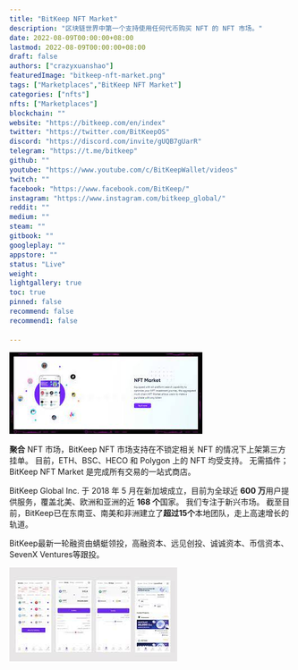 ```yaml
---
title: "BitKeep NFT Market"
description: "区块链世界中第一个支持使用任何代币购买 NFT 的 NFT 市场。"
date: 2022-08-09T00:00:00+08:00
lastmod: 2022-08-09T00:00:00+08:00
draft: false
authors: ["crazyxuanshao"]
featuredImage: "bitkeep-nft-market.png"
tags: ["Marketplaces","BitKeep NFT Market"]
categories: ["nfts"]
nfts: ["Marketplaces"]
blockchain: ""
website: "https://bitkeep.com/en/index"
twitter: "https://twitter.com/BitKeepOS"
discord: "https://discord.com/invite/gUQB7gUarR"
telegram: "https://t.me/bitkeep"
github: ""
youtube: "https://www.youtube.com/c/BitKeepWallet/videos"
twitch: ""
facebook: "https://www.facebook.com/BitKeep/"
instagram: "https://www.instagram.com/bitkeep_global/"
reddit: ""
medium: ""
steam: ""
gitbook: ""
googleplay: ""
appstore: ""
status: "Live"
weight: 
lightgallery: true
toc: true
pinned: false
recommend: false
recommend1: false

---
```


![jidsn](jidsn.png)

<p><strong>聚合</strong> NFT 市场，BitKeep NFT 市场支持在不锁定相关 NFT 的情况下上架第三方挂单。 目前，ETH、BSC、HECO 和 Polygon 上的 NFT 均受支持。 无需插件； BitKeep NFT Market 是完成所有交易的一站式商店。</p><p>BitKeep Global Inc. 于 2018 年 5 月在新加坡成立，目前为全球近 <strong>600 万</strong>用户提供服务，覆盖北美、欧洲和亚洲的近 <strong>168 个</strong>国家。 我们专注于新兴市场。 截至目前，BitKeep已在东南亚、南美和非洲建立了<strong>超过15个</strong>本地团队，走上高速增长的轨道。</p><p>BitKeep最新一轮融资由蜻蜓领投，高融资本、远见创投、诚诚资本、币信资本、SevenX Ventures等跟投。</p>

![djsain](djsain.png)